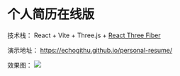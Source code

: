 # 个人简历在线版

技术栈： React + Vite + Three.js + [React Three Fiber](https://docs.pmnd.rs/)

演示地址：
https://echogithu.github.io/personal-resume/

效果图：
![](https://github.com/Echogithu/personal-resume/blob/main/public/demo.png?raw=true)
